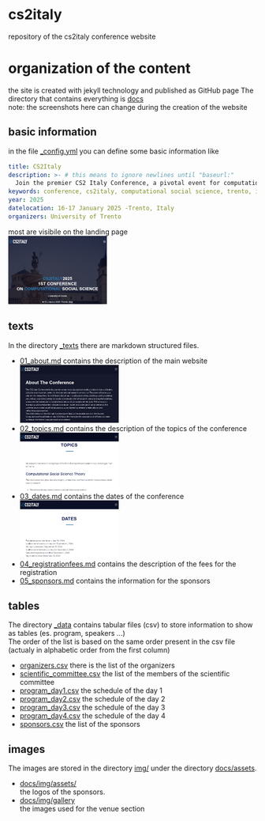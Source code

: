 # cs2italy
repository of the cs2italy conference website<br/>

# organization of the content
the site is created with jekyll technology and published as GitHub page
The directory that contains everything is [docs]()<Br/>
note: the screenshots here can change during the creation of the website

## basic information
in the file [_config.yml](docs/_config.yml) you can define some basic information like 
```yaml
title: CS2Italy 
description: >- # this means to ignore newlines until "baseurl:"
  Join the premier CS2 Italy Conference, a pivotal event for computational social scientists in Italy and internationally. Scheduled for 2025, this conference will feature interdisciplinary collaboration among experts in economics, sociology, psychology, and more. Expect in-depth discussions, innovative research, and the launch of the Society Computational Social Science Italy (CS2 Italy), a new association for scholars in the field
keywords: conference, cs2italy, computational social science, trento, italy, fbk
year: 2025
datelocation: 16-17 January 2025 -Trento, Italy
organizers: University of Trento
```
  
most are visibile on the landing page<br/>
<img src="screenshots/00.png" width="200px"/>
## texts
In the directory [_texts](_texts) there are markdown structured files.
* [01_about.md](docs/_texts/01_about.md) contains the description of the main website<br/><img src="screenshots/01_about.jpg" width="200px"/>
* [02_topics.md](docs/_texts/02_topics.md) contains the description of the topics of the conference<br/><img src="screenshots/02.png" width="200px"/>
* [03_dates.md](docs/_texts/03_dates.md) contains the dates of the conference<br/><img src="screenshots/03.png" width="200px"/>
* [04_registrationfees.md](docs/_texts/04_registrationfees.md) contains the description of the fees for the registration
* [05_sponsors.md](docs/_texts/05_sponsors.md) contains the information for the sponsors

## tables
The directory [_data](_data) contains tabular files (csv) to store information to show as tables (es. program, speakers ...)<br/>
The order of the list is based on the same order present in the csv file (actualy in alphabetic order from the first column)

* [organizers.csv](_data/organizers.csv) there is the list of the organizers
* [scientific_committee.csv](_data/scientific_committee.csv) the list of the members of the scientific committee
* [program_day1.csv](_data/program_day1.csv) the schedule of the day 1
* [program_day2.csv](_data/program_day2.csv) the schedule of the day 2
* [program_day3.csv](_data/program_day3.csv) the schedule of the day 3
* [program_day4.csv](_data/program_day4.csv) the schedule of the day 4
* [sponsors.csv](_data/sponsors.csv) the list of the sponsors


## images
The images are stored in the directory [img/](docs/assets/img) under the directory [docs/assets](assets).<br/>
- [docs/img/assets/](supporters)<br/>the logos of the sponsors.
- [docs/img/gallery](gallery)<br/>the images used for the venue section
